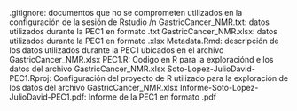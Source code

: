.gitignore: documentos que no se comprometen utilizados en la configuración de la sesión de Rstudio /n
GastricCancer_NMR.txt: datos utilizados durante la PEC1 en formato .txt
GastricCancer_NMR.xlsx: datos utilizados durante la PEC1 en formato .xlsx
Metadata.Rmd: descripción de los datos utilizados durante la PEC1 ubicados en el archivo GastricCancer_NMR.xlsx
PEC1.R: Codigo en R para la exploraciónd e los datos del archivo GastricCancer_NMR.xlsx
Soto-Lopez-JulioDavid-PEC1.Rproj: Configuración del proyecto de R utilizado para la exploración de los datos del archivo GastricCancer_NMR.xlsx
Informe-Soto-Lopez-JulioDavid-PEC1.pdf: Informe de la PEC1 en formato .pdf
